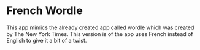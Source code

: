 # French Wordle
This app mimics the already created app called wordle which was created by The New York Times.
This version is of the app uses French instead of English to give it a bit of a twist.
